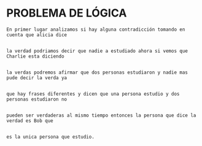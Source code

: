 # PROBLEMA DE LÓGICA

    En primer lugar analizamos si hay alguna contradicción tomando en cuenta que alicia dice 

    
    la verdad podriamos decir que nadie a estudiado ahora si vemos que Charlie esta diciendo 

    
    la verdas podremos afirmar que dos personas estudiaron y nadie mas pude decir la verda ya 

    
    que hay frases diferentes y dicen que una persona estudio y dos personas estudiaron no 

    
    pueden ser verdaderas al mismo tiempo entonces la persona que dice la verdad es Bob que 
    
    
    es la unica persona que estudio.
